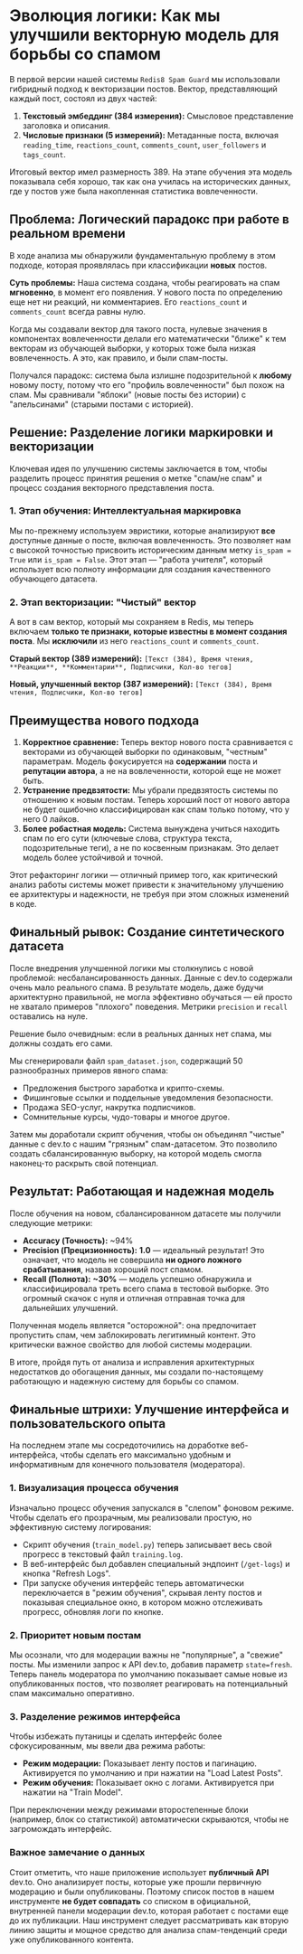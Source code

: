 # Эволюция логики: Как мы улучшили векторную модель для борьбы со спамом

В первой версии нашей системы `Redis8 Spam Guard` мы использовали гибридный подход к векторизации постов. Вектор, представляющий каждый пост, состоял из двух частей:

1.  **Текстовый эмбеддинг (384 измерения):** Смысловое представление заголовка и описания.
2.  **Числовые признаки (5 измерений):** Метаданные поста, включая `reading_time`, `reactions_count`, `comments_count`, `user_followers` и `tags_count`.

Итоговый вектор имел размерность 389. На этапе обучения эта модель показывала себя хорошо, так как она училась на исторических данных, где у постов уже была накопленная статистика вовлеченности.

## Проблема: Логический парадокс при работе в реальном времени

В ходе анализа мы обнаружили фундаментальную проблему в этом подходе, которая проявлялась при классификации **новых** постов.

**Суть проблемы:** Наша система создана, чтобы реагировать на спам **мгновенно**, в момент его появления. У нового поста по определению еще нет ни реакций, ни комментариев. Его `reactions_count` и `comments_count` всегда равны нулю.

Когда мы создавали вектор для такого поста, нулевые значения в компонентах вовлеченности делали его математически "ближе" к тем векторам из обучающей выборки, у которых тоже была низкая вовлеченность. А это, как правило, и были спам-посты.

Получался парадокс: система была излишне подозрительной к **любому** новому посту, потому что его "профиль вовлеченности" был похож на спам. Мы сравнивали "яблоки" (новые посты без истории) с "апельсинами" (старыми постами с историей).

## Решение: Разделение логики маркировки и векторизации

Ключевая идея по улучшению системы заключается в том, чтобы разделить процесс принятия решения о метке "спам/не спам" и процесс создания векторного представления поста.

### 1. Этап обучения: Интеллектуальная маркировка

Мы по-прежнему используем эвристики, которые анализируют **все** доступные данные о посте, включая вовлеченность. Это позволяет нам с высокой точностью присвоить историческим данным метку `is_spam = True` или `is_spam = False`. Этот этап — "работа учителя", который использует всю полноту информации для создания качественного обучающего датасета.

### 2. Этап векторизации: "Чистый" вектор

А вот в сам вектор, который мы сохраняем в Redis, мы теперь включаем **только те признаки, которые известны в момент создания поста**. Мы **исключили** из него `reactions_count` и `comments_count`.

**Старый вектор (389 измерений):**
`[Текст (384), Время чтения, **Реакции**, **Комментарии**, Подписчики, Кол-во тегов]`

**Новый, улучшенный вектор (387 измерений):**
`[Текст (384), Время чтения, Подписчики, Кол-во тегов]`

## Преимущества нового подхода

1.  **Корректное сравнение:** Теперь вектор нового поста сравнивается с векторами из обучающей выборки по одинаковым, "честным" параметрам. Модель фокусируется на **содержании** поста и **репутации автора**, а не на вовлеченности, которой еще не может быть.
2.  **Устранение предвзятости:** Мы убрали предвзятость системы по отношению к новым постам. Теперь хороший пост от нового автора не будет ошибочно классифицирован как спам только потому, что у него 0 лайков.
3.  **Более робастная модель:** Система вынуждена учиться находить спам по его сути (ключевые слова, структура текста, подозрительные теги), а не по косвенным признакам. Это делает модель более устойчивой и точной.

Этот рефакторинг логики — отличный пример того, как критический анализ работы системы может привести к значительному улучшению ее архитектуры и надежности, не требуя при этом сложных изменений в коде.

## Финальный рывок: Создание синтетического датасета

После внедрения улучшенной логики мы столкнулись с новой проблемой: несбалансированность данных. Данные с dev.to содержали очень мало реального спама. В результате модель, даже будучи архитектурно правильной, не могла эффективно обучаться — ей просто не хватало примеров "плохого" поведения. Метрики `precision` и `recall` оставались на нуле.

Решение было очевидным: если в реальных данных нет спама, мы должны создать его сами.

Мы сгенерировали файл `spam_dataset.json`, содержащий 50 разнообразных примеров явного спама:

-   Предложения быстрого заработка и крипто-схемы.
-   Фишинговые ссылки и поддельные уведомления безопасности.
-   Продажа SEO-услуг, накрутка подписчиков.
-   Сомнительные курсы, чудо-товары и многое другое.

Затем мы доработали скрипт обучения, чтобы он объединял "чистые" данные с dev.to с нашим "грязным" спам-датасетом. Это позволило создать сбалансированную выборку, на которой модель смогла наконец-то раскрыть свой потенциал.

## Результат: Работающая и надежная модель

После обучения на новом, сбалансированном датасете мы получили следующие метрики:

-   **Accuracy (Точность):** ~94%
-   **Precision (Прецизионность):** **1.0** — идеальный результат! Это означает, что модель не совершила **ни одного ложного срабатывания**, назвав хороший пост спамом.
-   **Recall (Полнота):** **~30%** — модель успешно обнаружила и классифицировала треть всего спама в тестовой выборке. Это огромный скачок с нуля и отличная отправная точка для дальнейших улучшений.

Полученная модель является "осторожной": она предпочитает пропустить спам, чем заблокировать легитимный контент. Это критически важное свойство для любой системы модерации.

В итоге, пройдя путь от анализа и исправления архитектурных недостатков до обогащения данных, мы создали по-настоящему работающую и надежную систему для борьбы со спамом.

## Финальные штрихи: Улучшение интерфейса и пользовательского опыта

На последнем этапе мы сосредоточились на доработке веб-интерфейса, чтобы сделать его максимально удобным и информативным для конечного пользователя (модератора).

### 1. Визуализация процесса обучения

Изначально процесс обучения запускался в "слепом" фоновом режиме. Чтобы сделать его прозрачным, мы реализовали простую, но эффективную систему логирования:

-   Скрипт обучения (`train_model.py`) теперь записывает весь свой прогресс в текстовый файл `training.log`.
-   В веб-интерфейс был добавлен специальный эндпоинт (`/get-logs`) и кнопка "Refresh Logs".
-   При запуске обучения интерфейс теперь автоматически переключается в "режим обучения", скрывая ленту постов и показывая специальное окно, в котором можно отслеживать прогресс, обновляя логи по кнопке.

### 2. Приоритет новым постам

Мы осознали, что для модерации важны не "популярные", а "свежие" посты. Мы изменили запрос к API dev.to, добавив параметр `state=fresh`. Теперь панель модератора по умолчанию показывает самые новые из опубликованных постов, что позволяет реагировать на потенциальный спам максимально оперативно.

### 3. Разделение режимов интерфейса

Чтобы избежать путаницы и сделать интерфейс более сфокусированным, мы ввели два режима работы:

-   **Режим модерации:** Показывает ленту постов и пагинацию. Активируется по умолчанию и при нажатии на "Load Latest Posts".
-   **Режим обучения:** Показывает окно с логами. Активируется при нажатии на "Train Model".

При переключении между режимами второстепенные блоки (например, блок со статистикой) автоматически скрываются, чтобы не загромождать интерфейс.

### Важное замечание о данных

Стоит отметить, что наше приложение использует **публичный API** dev.to. Оно анализирует посты, которые уже прошли первичную модерацию и были опубликованы. Поэтому список постов в нашем инструменте **не будет совпадать** со списком в официальной, внутренней панели модерации dev.to, которая работает с постами еще до их публикации. Наш инструмент следует рассматривать как вторую линию защиты и мощное средство для анализа спам-тенденций среди уже опубликованного контента.
